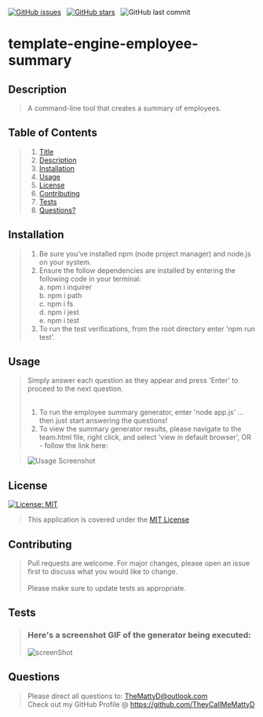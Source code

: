 [![GitHub issues](https://img.shields.io/github/issues/TheyCallMeMattyD/template-engine-employee-summary?style=for-the-badge)](https://github.com/TheyCallMeMattyD/rweek-6-weather-dashboard/issues) &nbsp;
[![GitHub stars](https://img.shields.io/github/stars/TheyCallMeMattyD/template-engine-employee-summary?style=for-the-badge)](https://github.com/TheyCallMeMattyD/week-6-weather-dashboard/stargazers) &nbsp;
![GitHub last commit](https://img.shields.io/github/last-commit/theycallmemattyd/template-engine-employee-summary?style=for-the-badge)  


# template-engine-employee-summary

## Description
>A command-line tool that creates a summary of employees.
  
## Table of Contents
>1. [Title](#Title)
>2. [Description](#Description)
>3. [Installation](#Installation)
>4. [Usage](#Usage)
>5. [License](#License)
>6. [Contributing](#Contributing)
>7. [Tests](#Tests)
>8. [Questions?](#Questions?)
  
## Installation
>1. Be sure you've installed npm (node project manager) and node.js on your system.  
>2. Ensure the follow dependencies are installed by entering the following code in your terminal:  
>   a. npm i inquirer  
>   b. npm i path  
>   c. npm i fs  
>   d. npm i jest  
>   e. npm i test  
>3. To run the test verifications, from the root directory enter 'npm run test'. 
  
## Usage
>Simply answer each question as they appear and press 'Enter' to proceed to the next question.<br/><br/>  
>1. To run the employee summary generator, enter 'node app.js' ... then just start answering the questions!
>2. To view the summary generator results, please navigate to the team.html file, right click, and select 'view in default browser', OR - follow the link here:  

>![Usage Screenshot](img/generator1.png)  

## License
[![License: MIT](https://img.shields.io/badge/License-MIT-blue.svg)](https://opensource.org/licenses/MIT)
>This application is covered under the [MIT License](https://opensource.org/licenses/MIT)
  
## Contributing
>Pull requests are welcome. For major changes, please open an issue first to discuss what you would like to change.<br/><br/>
>Please make sure to update tests as appropriate.

## Tests
>### Here's a screenshot GIF of the generator being executed:  
>![screenShot](https://user-images.githubusercontent.com/66084799/97934962-3390ab00-1d45-11eb-8b9e-59592434f9b1.png)
  
## Questions
>Please direct all questions to:
TheMattyD@outlook.com<br/>
Check out my GitHub Profile @ https://github.com/TheyCallMeMattyD  
